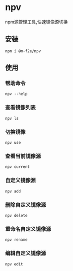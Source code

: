 # npv
npm源管理工具,快速镜像源切换
## 安装
```shell
npm i @m-f2e/npv
```

## 使用

### 帮助命令
```shell
npv --help
```

### 查看镜像列表
```shell
npv ls
```

### 切换镜像
```shell
npv use
```

### 查看当前镜像源
```shell
npv current
```

### 自定义镜像源
```shell
npv add
```

### 删除自定义镜像源
```shell
npv delete
```

### 重命名自定义镜像源
```shell
npv rename
```
### 编辑自定义镜像源
```shell
npv edit
```